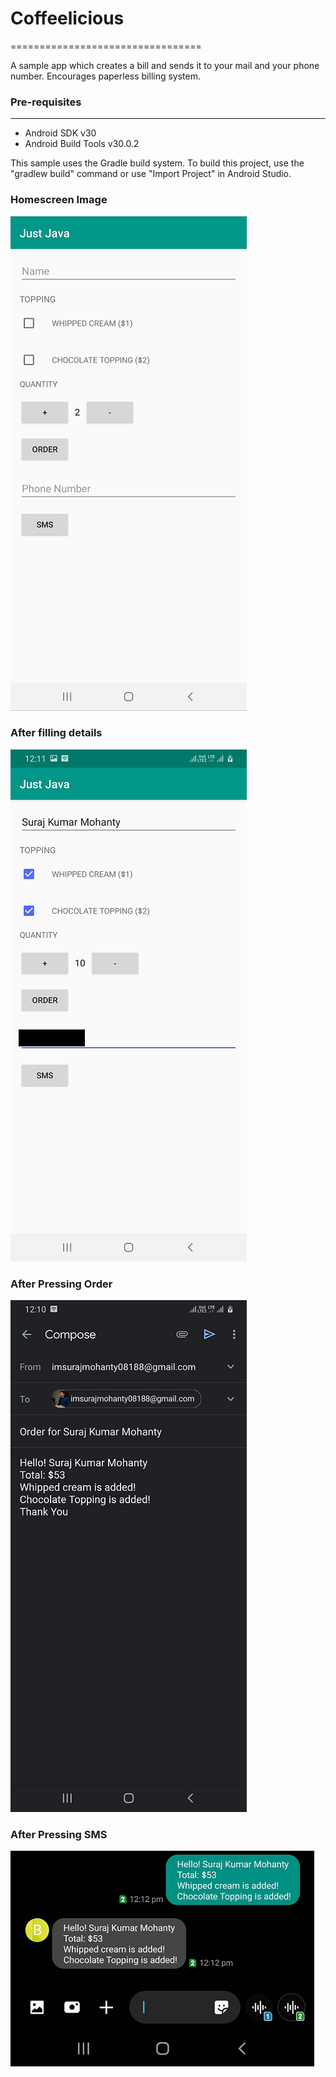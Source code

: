 # Coffeelicious
=================================

A sample app which creates a bill and sends it to your mail and your phone number.
Encourages paperless billing system.

### Pre-requisites
-------------------

- Android SDK v30
- Android Build Tools v30.0.2

This sample uses the Gradle build system. To build this project, use the
"gradlew build" command or use "Import Project" in Android Studio.

### Homescreen Image
![](images/homescreen.png)

### After filling details
![](images/image.png)

### After Pressing Order
![](images/mailindent.png)

### After Pressing SMS
![](images/smsindent.png)
